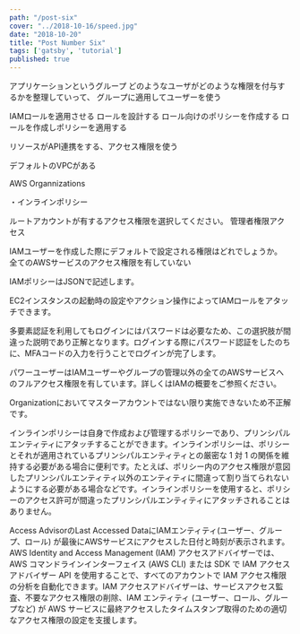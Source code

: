 ```yaml
---
path: "/post-six"
cover: "../2018-10-16/speed.jpg"
date: "2018-10-20"
title: "Post Number Six"
tags: ['gatsby', 'tutorial']
published: true
---
```


アプリケーションというグループ
どのようなユーザがどのような権限を付与するかを整理していって、
グループに適用してユーザーを使う

IAMロールを適用させる
ロールを設計する
ロール向けのポリシーを作成する
ロールを作成しポリシーを適用する

リソースがAPI連携をする、アクセス権限を使う

デフォルトのVPCがある

AWS Organnizations

・インラインポリシー


ルートアカウントが有するアクセス権限を選択してください。
管理者権限アクセス


IAMユーザーを作成した際にデフォルトで設定される権限はどれでしょうか。
全てのAWSサービスのアクセス権限を有していない

IAMポリシーはJSONで記述します。

EC2インスタンスの起動時の設定やアクション操作によってIAMロールをアタッチできます。


多要素認証を利用してもログインにはパスワードは必要なため、この選択肢が間違った説明であり正解となります。ログインする際にパスワード認証をしたのちに、MFAコードの入力を行うことでログインが完了します。

パワーユーザーはIAMユーザーやグループの管理以外の全てのAWSサービスへのフルアクセス権限を有しています。詳しくはIAMの概要をご参照ください。

Organizationにおいてマスターアカウントではない限り実施できないため不正解です。


インラインポリシーは⾃⾝で作成および管理するポリシーであり、プリンシパルエンティティにアタッチすることができます。インラインポリシーは、ポリシーとそれが適用されているプリンシパルエンティティとの厳密な 1 対 1 の関係を維持する必要がある場合に便利です。たとえば、ポリシー内のアクセス権限が意図したプリンシパルエンティティ以外のエンティティに間違って割り当てられないようにする必要がある場合などです。インラインポリシーを使用すると、ポリシーのアクセス許可が間違ったプリンシパルエンティティにアタッチされることはありません。


Access AdvisorのLast Accessed DataにIAMエンティティ(ユーザー、グループ、ロール) が最後にAWSサービスにアクセスした⽇付と時刻が表⽰されます。AWS Identity and Access Management (IAM) アクセスアドバイザーでは、AWS コマンドラインインターフェイス (AWS CLI) または SDK で IAM アクセスアドバイザー API を使用することで、すべてのアカウントで IAM アクセス権限の分析を自動化できます。IAM アクセスアドバイザーは、サービスアクセス監査、不要なアクセス権限の削除、IAM エンティティ (ユーザー、ロール、グループなど) が AWS サービスに最終アクセスしたタイムスタンプ取得のための適切なアクセス権限の設定を支援します。


